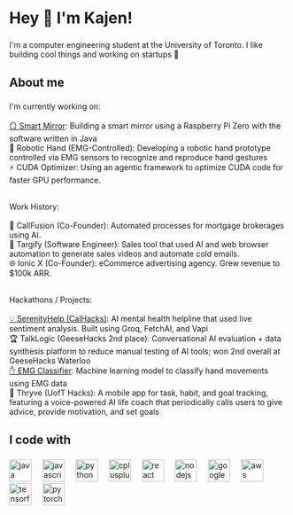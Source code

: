 <h1 align="left">Hey 👋 I'm Kajen!</h1>

###

<p align="left">I'm a computer engineering student at the University of Toronto. I like building cool things and working on startups 🚀</p>

###

<h2 align="left">About me</h2>

###

<p align="left">I'm currently working on:<br><br>
<a href="https://github.com/kajenthavaraj/smart_mirror_v2">🪞 Smart Mirror</a>: Building a smart mirror using a Raspberry Pi Zero with the software written in Java<br>
🤖 Robotic Hand (EMG-Controlled): Developing a robotic hand prototype controlled via EMG sensors to recognize and reproduce hand gestures<br>
⚡ CUDA Optimizer: Using an agentic framework to optimize CUDA code for faster GPU performance.
<br><br>

Work History:<br><br>
📲 CallFusion (Co-Founder): Automated processes for mortgage brokerages using AI.<br>
🎯 Targify (Software Engineer): Sales tool that used AI and web browser automation to generate sales videos and automate cold emails.<br>
🌐 Ionic X (Co-Founder): eCommerce advertising agency. Grew revenue to $100k ARR.
<br><br>

Hackathons / Projects:<br><br>
<a href="https://github.com/kajenthavaraj/serenityhelp">💡 SerenityHelp (CalHacks)</a>: AI mental health helpline that used live sentiment analysis. Built using Groq, FetchAI, and Vapi<br>
🏆 TalkLogic (GeeseHacks 2nd place): Conversational AI evaluation + data synthesis platform to reduce manual testing of AI tools; won 2nd overall at GeeseHacks Waterloo<br>
<a href="https://github.com/kajenthavaraj/emg_classifier">✋ EMG Classifier</a>: Machine learning model to classify hand movements using EMG data<br>
🌿 Thryve (UofT Hacks): A mobile app for task, habit, and goal tracking, featuring a voice-powered AI life coach that periodically calls users to give advice, provide motivation, and set goals
</p>

###

<h2 align="left">I code with</h2>

###

<div align="left">
  <img src="https://cdn.jsdelivr.net/gh/devicons/devicon/icons/java/java-original.svg" height="40" alt="java logo"  />
  <img width="12" />
  <img src="https://cdn.jsdelivr.net/gh/devicons/devicon/icons/javascript/javascript-original.svg" height="40" alt="javascript logo"  />
  <img width="12" />
  <img src="https://cdn.jsdelivr.net/gh/devicons/devicon/icons/python/python-original.svg" height="40" alt="python logo"  />
  <img width="12" />
  <img src="https://cdn.jsdelivr.net/gh/devicons/devicon/icons/cplusplus/cplusplus-original.svg" height="40" alt="cplusplus logo"  />
  <img width="12" />
  <img src="https://cdn.jsdelivr.net/gh/devicons/devicon/icons/react/react-original.svg" height="40" alt="react logo"  />
  <img width="12" />
  <img src="https://cdn.jsdelivr.net/gh/devicons/devicon/icons/nodejs/nodejs-original.svg" height="40" alt="nodejs logo"  />
  <img width="12" />
  <img src="https://cdn.jsdelivr.net/gh/devicons/devicon/icons/googlecloud/googlecloud-original.svg" height="40" alt="googlecloud logo"  />
  <img width="12" />
  <img src="https://cdn.jsdelivr.net/gh/devicons/devicon/icons/amazonwebservices/amazonwebservices-line-wordmark.svg" height="40" alt="aws logo"  />
  <img width="12" />
  <img src="https://cdn.jsdelivr.net/gh/devicons/devicon/icons/tensorflow/tensorflow-original.svg" height="40" alt="tensorflow logo"  />
  <img width="12" />
  <img src="https://cdn.jsdelivr.net/gh/devicons/devicon/icons/pytorch/pytorch-original.svg" height="40" alt="pytorch logo"  />
</div>
